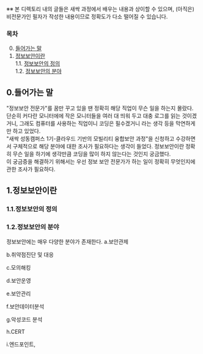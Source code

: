 ※※ 본 디렉토리 내의 글들은 새싹 과정에서 배우는 내용과 상이할 수 있으며, (아직은) 비전문가인 필자가 작성한 내용이므로 정확도가 다소 떨어질 수 있습니다.  
### 목차
0. [들어가는 말](#0들어가는-말)
1. [정보보안이란](#1정보보안이란)  
   1.1. [정보보안의 정의](#11정보보안의-정의)  
   1.2. [정보보안의 분야](#12정보보안의-분야)  


## 0.들어가는 말
  "정보보안 전문가"를 꿈만 꾸고 있을 땐 정확히 해당 직업이 무슨 일을 하는지 몰랐다.
 단순히 커다란 모니터에에 작은 모니터들을 여러 대 띄워 두고 대충 로그를 읽는 것이겠거니,
 그래도 컴퓨터를 사용하는 직업이니 코딩은 필수겠거니 라는 생각 등을 막연하게만 하고 있었다.  
  "새싹 성동캠퍼스 1기-클라우드 기반의 모빌리티 융합보안 과정"을 신청하고 수강하면서
 구체적으로 해당 분야에 대한 조사가 필요하다는 생각이 들었다. 정보보안이란 정확히 무슨 일을 하기에 생각만큼
 코딩을 많이 하지 않는다는 것인지 궁금했다.  
  이 궁금증을 해결하기 위해서는 우선 정보 보안 전문가가 하는 일이 정확히 무엇인지에 관한 조사가 필요하다.
  
  
## 1.정보보안이란
 ### 1.1.정보보안의 정의
  
  
 ### 1.2.정보보안의 분야
  정보보안에는 매우 다양한 분야가 존재한다.
  a.보안관제
    
  b.취약점진단 및 대응
    
  c.모의해킹
    
  d.보안운영

  e.보안관리

  f.보안데이터분석

  g.악성코드 분석

  h.CERT

  i.엔드포인트, 

